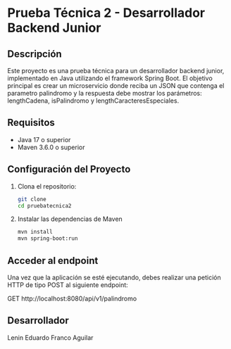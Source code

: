 # Prueba Técnica 2 - Desarrollador Backend Junior

## Descripción

Este proyecto es una prueba técnica para un desarrollador backend junior, implementado en Java utilizando el framework Spring Boot. El objetivo principal es crear un microservicio donde reciba un JSON que contenga el parametro palindromo y la respuesta debe mostrar los parámetros: lengthCadena, isPalindromo y lengthCaracteresEspeciales.

## Requisitos

- Java 17 o superior
- Maven 3.6.0 o superior

## Configuración del Proyecto

1. Clona el repositorio:
    ```bash
    git clone 
    cd pruebatecnica2

2. Instalar las dependencias de Maven
    ```bash
    mvn install
    mvn spring-boot:run


## Acceder al endpoint
Una vez que la aplicación se esté ejecutando, debes realizar una petición HTTP de tipo POST al siguiente endpoint:

GET http://localhost:8080/api/v1/palindromo

## Desarrollador

Lenin Eduardo Franco Aguilar